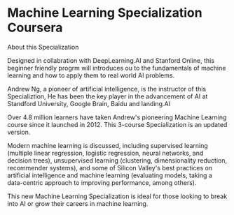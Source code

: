  # Machine Learning Specialization Coursera
About this Specialization

Designed in collabration with DeepLearning.AI and Stanford Online, this beginner friendly progrm will introduces ou to the fundamentals of machine learning and how to apply them to real world AI problems.

Andrew Ng, a pioneer of artificial intelligence, is the instructor of this Specializtion, He has been the key player in the advancement of AI at Standford University, Google Brain, Baidu and landing.AI

Over 4.8 million learners have taken Andrew's pioneering Machine Learning course since it launched in 2012. This 3-course Specialization is an updated version.

Modern machine learning is discussed, including supervised learning (multiple linear regression, logistic regression, neural networks, and decision trees), unsupervised learning (clustering, dimensionality reduction, recommender systems), and some of Silicon Valley's best practices on artificial intelligence and machine learning (evaluating models, taking a data-centric approach to improving performance, among others).

This new Machine Learning Specialization is ideal for those looking to break into AI or grow their careers in machine learning.

